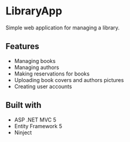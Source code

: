 # LibraryApp
Simple web application for managing a library.

## Features
- Managing books
- Managing authors
- Making reservations for books
- Uploading book covers and authors pictures
- Creating user accounts

## Built with
* ASP .NET MVC 5
* Entity Framework 5
* Ninject
